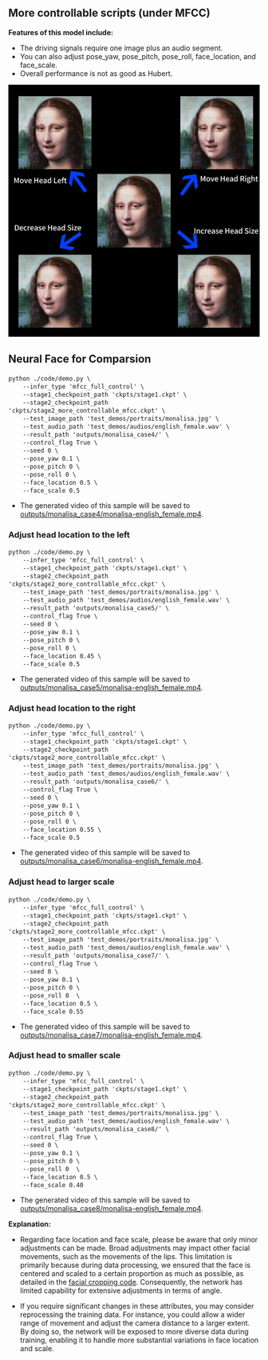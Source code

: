 ## More controllable scripts (under MFCC)

**Features of this model include:**
- The driving signals require one image plus an audio segment.
- You can also adjust pose_yaw, pose_pitch, pose_roll, face_location, and face_scale.
- Overall performance is not as good as Hubert.


![monalisa_free_style](assets/monalisa_more_control.gif)

## Neural Face for Comparsion

```
python ./code/demo.py \
    --infer_type 'mfcc_full_control' \
    --stage1_checkpoint_path 'ckpts/stage1.ckpt' \
    --stage2_checkpoint_path 'ckpts/stage2_more_controllable_mfcc.ckpt' \
    --test_image_path 'test_demos/portraits/monalisa.jpg' \
    --test_audio_path 'test_demos/audios/english_female.wav' \
    --result_path 'outputs/monalisa_case4/' \
    --control_flag True \
    --seed 0 \
    --pose_yaw 0.1 \
    --pose_pitch 0 \
    --pose_roll 0 \
    --face_location 0.5 \
    --face_scale 0.5
```

- The generated video of this sample will be saved to [outputs/monalisa_case4/monalisa-english_female.mp4](../outputs/monalisa_case4/monalisa-english_female.mp4).

### Adjust head location to the left

```
python ./code/demo.py \
    --infer_type 'mfcc_full_control' \
    --stage1_checkpoint_path 'ckpts/stage1.ckpt' \
    --stage2_checkpoint_path 'ckpts/stage2_more_controllable_mfcc.ckpt' \
    --test_image_path 'test_demos/portraits/monalisa.jpg' \
    --test_audio_path 'test_demos/audios/english_female.wav' \
    --result_path 'outputs/monalisa_case5/' \
    --control_flag True \
    --seed 0 \
    --pose_yaw 0.1 \
    --pose_pitch 0 \
    --pose_roll 0 \
    --face_location 0.45 \
    --face_scale 0.5
```

- The generated video of this sample will be saved to [outputs/monalisa_case5/monalisa-english_female.mp4](../outputs/monalisa_case5/monalisa-english_female.mp4).


### Adjust head location to the right

```
python ./code/demo.py \
    --infer_type 'mfcc_full_control' \
    --stage1_checkpoint_path 'ckpts/stage1.ckpt' \
    --stage2_checkpoint_path 'ckpts/stage2_more_controllable_mfcc.ckpt' \
    --test_image_path 'test_demos/portraits/monalisa.jpg' \
    --test_audio_path 'test_demos/audios/english_female.wav' \
    --result_path 'outputs/monalisa_case6/' \
    --control_flag True \
    --seed 0 \
    --pose_yaw 0.1 \
    --pose_pitch 0 \
    --pose_roll 0 \
    --face_location 0.55 \
    --face_scale 0.5
```

- The generated video of this sample will be saved to [outputs/monalisa_case6/monalisa-english_female.mp4](../outputs/monalisa_case6/monalisa-english_female.mp4).


### Adjust head to larger scale

```
python ./code/demo.py \
    --infer_type 'mfcc_full_control' \
    --stage1_checkpoint_path 'ckpts/stage1.ckpt' \
    --stage2_checkpoint_path 'ckpts/stage2_more_controllable_mfcc.ckpt' \
    --test_image_path 'test_demos/portraits/monalisa.jpg' \
    --test_audio_path 'test_demos/audios/english_female.wav' \
    --result_path 'outputs/monalisa_case7/' \
    --control_flag True \
    --seed 0 \
    --pose_yaw 0.1 \
    --pose_pitch 0 \
    --pose_roll 0  \
    --face_location 0.5 \
    --face_scale 0.55
```

- The generated video of this sample will be saved to [outputs/monalisa_case7/monalisa-english_female.mp4](../outputs/monalisa_case7/monalisa-english_female.mp4).



### Adjust head to smaller scale

```
python ./code/demo.py \
    --infer_type 'mfcc_full_control' \
    --stage1_checkpoint_path 'ckpts/stage1.ckpt' \
    --stage2_checkpoint_path 'ckpts/stage2_more_controllable_mfcc.ckpt' \
    --test_image_path 'test_demos/portraits/monalisa.jpg' \
    --test_audio_path 'test_demos/audios/english_female.wav' \
    --result_path 'outputs/monalisa_case8/' \
    --control_flag True \
    --seed 0 \
    --pose_yaw 0.1 \
    --pose_pitch 0 \
    --pose_roll 0  \
    --face_location 0.5 \
    --face_scale 0.40
```

- The generated video of this sample will be saved to [outputs/monalisa_case8/monalisa-english_female.mp4](../outputs/monalisa_case8/monalisa-english_female.mp4).


**Explanation:**

- Regarding face location and face scale, please be aware that only minor adjustments can be made. Broad adjustments may impact other facial movements, such as the movements of the lips. This limitation is primarily because during data processing, we ensured that the face is centered and scaled to a certain proportion as much as possible, as detailed in the [facial cropping code](https://github.com/liutaocode/talking_face_preprocessing?tab=readme-ov-file#facial-part-cropping). Consequently, the network has limited capability for extensive adjustments in terms of angle.

- If you require significant changes in these attributes, you may consider reprocessing the training data. For instance, you could allow a wider range of movement and adjust the camera distance to a larger extent. By doing so, the network will be exposed to more diverse data during training, enabling it to handle more substantial variations in face location and scale.

